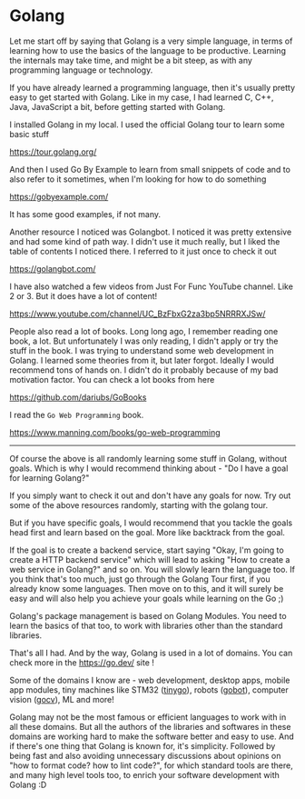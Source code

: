 # Golang

Let me start off by saying that Golang is a very simple language, in terms of
learning how to use the basics of the language to be productive. Learning the
internals may take time, and might be a bit steep, as with any programming
language or technology.

If you have already learned a programming language, then it's usually pretty
easy to get started with Golang. Like in my case, I had learned C, C++, Java,
JavaScript a bit, before getting started with Golang.

I installed Golang in my local. I used the official Golang tour to learn some
basic stuff

https://tour.golang.org/

And then I used Go By Example to learn from small snippets of code and to
also refer to it sometimes, when I'm looking for how to do something

https://gobyexample.com/

It has some good examples, if not many.

Another resource I noticed was Golangbot. I noticed it was pretty extensive and
had some kind of path way. I didn't use it much really, but I liked the table
of contents I noticed there. I referred to it just once to check it out

https://golangbot.com/

I have also watched a few videos from Just For Func YouTube channel.
Like 2 or 3. But it does have a lot of content!

https://www.youtube.com/channel/UC_BzFbxG2za3bp5NRRRXJSw/

People also read a lot of books. Long long ago, I remember reading one book,
a lot. But unfortunately I was only reading, I didn't apply or try the stuff
in the book. I was trying to understand some web development in Golang.
I learned some theories from it, but later forgot. Ideally I would recommend
tons of hands on. I didn't do it probably because of my bad motivation factor.
You can check a lot books from here

https://github.com/dariubs/GoBooks

I read the `Go Web Programming` book. 

https://www.manning.com/books/go-web-programming

---

Of course the above is all randomly learning some stuff in Golang, without goals.
Which is why I would recommend thinking about - "Do I have a goal for learning
Golang?"

If you simply want to check it out and don't have any goals for now. Try out
some of the above resources randomly, starting with the golang tour.

But if you have specific goals, I would recommend that you tackle the goals
head first and learn based on the goal. More like backtrack from the goal.

If the goal is to create a backend service, start saying "Okay, I'm going to
create a HTTP backend service" which will lead to asking "How to create a 
web service in Golang?" and so on. You will slowly learn the language too.
If you think that's too much, just go through the Golang Tour first, if you
already know some languages. Then move on to this, and it will surely be easy
and will also help you achieve your goals while learning on the Go ;)

Golang's package management is based on Golang Modules. You need to learn
the basics of that too, to work with libraries other than the standard
libraries.

That's all I had. And by the way, Golang is used in a lot of domains. You can
check more in the https://go.dev/ site !

Some of the domains I know are - web development, desktop apps, mobile app
modules, tiny machines like STM32 ([tinygo](https://github.com/tinygo-org/tinygo)),
robots ([gobot](https://gobot.io/)), computer vision ([gocv](https://gocv.io/)),
ML and more! 

Golang may not be the most famous or efficient languages to work with in all
these domains. But all the authors of the libraries and softwares in these
domains are working hard to make the software better and easy to use. And if
there's one thing that Golang is known for, it's simplicity. Followed by being
fast and also avoiding unnecessary discussions about opinions on "how to format
code? how to lint code?", for which standard tools are there, and many high
level tools too, to enrich your software development with Golang :D

